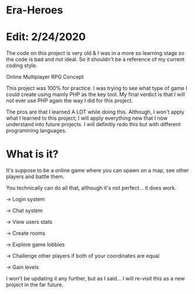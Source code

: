 # Era-Heroes

# Edit: 2/24/2020

The code on this project is very old & I was in a more so learning stage so the code is bad and not ideal. So it shouldn't be a reference of my current coding style.

Online Multiplayer RPG Concept

This project was 100% for practice.  I was trying to see what type of game I could create using mainly PHP as the key tool.  My final verdict is that I will not ever use PHP again the way I did for this project.  

The pros are that I learned A LOT while doing this.  Although, I won't apply what I learned to this project; I will apply everything new that I now understand into future projects.  I will definitly redo this but with different programming languages.

# What is it?
It's suppose to be a online game where you can spawn on a map, see other players and battle them.

You technically can do all that, although it's not perfect... it does work.

-> Login system

-> Chat system

-> View users stats

-> Create rooms

-> Explore game lobbies

-> Challenge other players if both of your coordinates are equal

-> Gain levels

I won't be updating it any further, but as I said... I will re-visit this as a new project in the far future.
